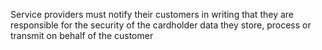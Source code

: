 Service providers must notify their customers in writing that they are responsible for the security of the cardholder data they store, process or transmit on behalf of the customer
